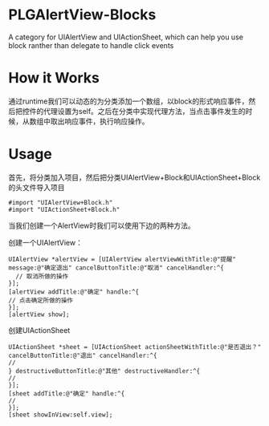 # PLGAlertView-Blocks
A category for UIAlertView and UIActionSheet, which can help you use block ranther than delegate to handle click events  
# How it Works
通过runtime我们可以动态的为分类添加一个数组，以block的形式响应事件，然后把控件的代理设置为self。之后在分类中实现代理方法，当点击事件发生的时候，从数组中取出响应事件，执行响应操作。
# Usage
首先，将分类加入项目，然后把分类UIAlertView+Block和UIActionSheet+Block的头文件导入项目
```
#import "UIAlertView+Block.h"
#import "UIActionSheet+Block.h"
```
当我们创建一个AlertView时我们可以使用下边的两种方法。  

创建一个UIAlertView：
```
UIAlertView *alertView = [UIAlertView alertViewWithTitle:@"提醒" message:@"确定退出" cancelButtonTitle:@"取消" cancelHandler:^{
  // 取消所做的操作
}];
[alertView addTitle:@"确定" handle:^{
// 点击确定所做的操作
}];
[alertView show];
```
创建UIActionSheet
```
UIActionSheet *sheet = [UIActionSheet actionSheetWithTitle:@"是否退出？" cancelButtonTitle:@"退出" cancelHandler:^{
//
} destructiveButtonTitle:@"其他" destructiveHandler:^{
//
}];
[sheet addTitle:@"确定" handle:^{
//
}];
[sheet showInView:self.view];
```
